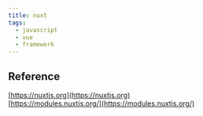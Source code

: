 ```yaml
---
title: nuxt
tags:
  - javascript
  - vue
  - framework
---
```


## Reference

[https://nuxtjs.org](https://nuxtjs.org)  
[https://modules.nuxtjs.org/](https://modules.nuxtjs.org/)
